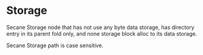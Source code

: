 # Storage

Secane Storage node that has not use any byte data storage, 
has directory entry in its parent fold only, and none storage block alloc to its data storage.

Secane Storage path is case sensitive.